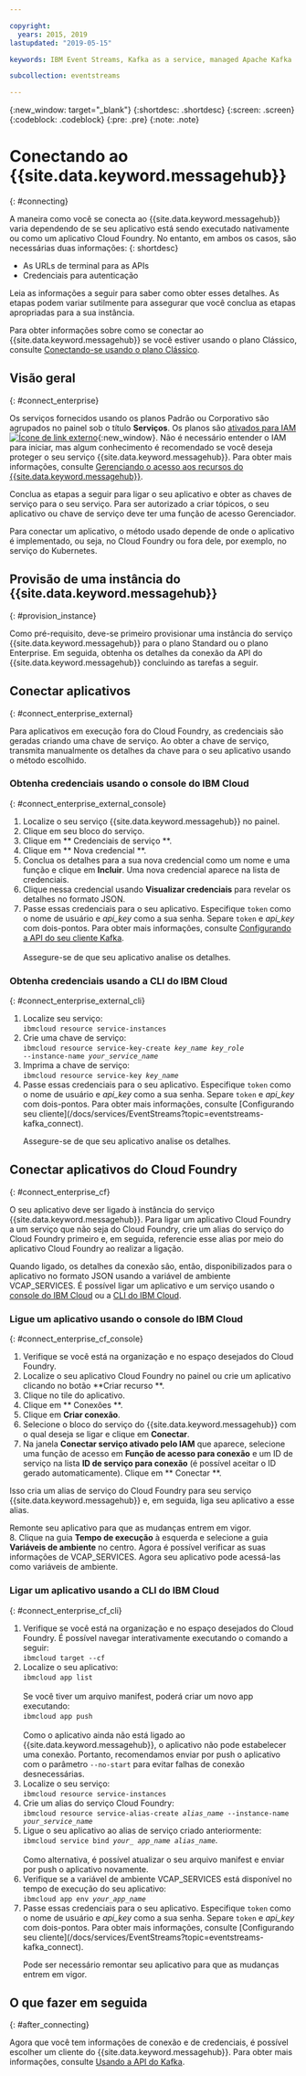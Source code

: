 ```yaml
---

copyright:
  years: 2015, 2019
lastupdated: "2019-05-15"

keywords: IBM Event Streams, Kafka as a service, managed Apache Kafka

subcollection: eventstreams

---
```


{:new_window: target="_blank"}
{:shortdesc: .shortdesc}
{:screen: .screen}
{:codeblock: .codeblock}
{:pre: .pre}
{:note: .note}


# Conectando ao  {{site.data.keyword.messagehub}}
{: #connecting}

A maneira como você se conecta ao {{site.data.keyword.messagehub}} varia dependendo de se seu aplicativo está sendo executado nativamente ou como um aplicativo Cloud Foundry. No entanto, em ambos os casos, são necessárias duas informações: 
{: shortdesc}

* As URLs de terminal para as APIs
* Credenciais para autenticação

Leia as informações a seguir para saber como obter esses detalhes. As etapas podem variar sutilmente para assegurar que você
conclua as etapas apropriadas para a sua instância.

Para obter informações sobre como se conectar ao {{site.data.keyword.messagehub}} se você estiver usando o plano Clássico, consulte [Conectando-se usando o plano Clássico](/docs/services/EventStreams?topic=eventstreams-connecting_classic).


## Visão geral
{: #connect_enterprise}

Os serviços fornecidos usando os planos Padrão ou Corporativo são agrupados no painel sob o título **Serviços**. Os planos são [ativados para IAM ![Ícone de link externo](../../icons/launch-glyph.svg "Ícone de link externo")](/docs/iam?topic=iam-getstarted#getstarted){:new_window}. Não é necessário entender o IAM para iniciar, mas algum conhecimento é recomendado se você deseja proteger o seu serviço
{{site.data.keyword.messagehub}}. Para obter mais informações, consulte [Gerenciando o acesso aos recursos do {{site.data.keyword.messagehub}}](/docs/services/EventStreams?topic=eventstreams-security).

Conclua as etapas a seguir para ligar o seu aplicativo e obter as chaves de serviço para o seu serviço. Para ser autorizado a
criar tópicos, o seu aplicativo ou chave de serviço deve ter uma função de acesso Gerenciador.

Para conectar um aplicativo, o método usado depende de onde o aplicativo é implementado, ou seja, no Cloud Foundry ou fora dele, por exemplo, no serviço do Kubernetes.

## Provisão de uma instância do  {{site.data.keyword.messagehub}}
{: #provision_instance}

Como pré-requisito, deve-se primeiro provisionar uma instância do serviço {{site.data.keyword.messagehub}} para o plano Standard ou o plano Enterprise. Em seguida, obtenha os detalhes da conexão da API do {{site.data.keyword.messagehub}} concluindo as tarefas a
seguir.

## Conectar aplicativos 
{: #connect_enterprise_external}

Para aplicativos em execução fora do Cloud Foundry, as credenciais são geradas criando uma chave de serviço. Ao obter a chave
de serviço, transmita manualmente os detalhes da chave para o seu aplicativo usando o método escolhido.

### Obtenha credenciais usando o console do IBM Cloud
{: #connect_enterprise_external_console}

1. Localize o seu serviço {{site.data.keyword.messagehub}} no painel.
2. Clique em seu bloco do serviço.
3. Clique em  ** Credenciais de serviço **.
4. Clique em  ** Nova credencial **. 
5. Conclua os detalhes para a sua nova credencial como um nome e uma função e clique em **Incluir**. Uma nova credencial
aparece na lista de credenciais.
6. Clique nessa credencial usando **Visualizar credenciais** para revelar os detalhes no formato JSON.
7. Passe essas credenciais para o seu aplicativo. Especifique <code>token</code> como o nome de usuário e <var class="keyword varname">api_key</var> como a sua senha. Separe
<code>token</code> e <var class="keyword varname">api_key</var> com dois-pontos. Para obter mais informações, consulte [Configurando a API do seu cliente Kafka](/docs/services/EventStreams?topic=eventstreams-kafka_using#kafka_api_client).
   <br/><br/>Assegure-se de que seu aplicativo analise os detalhes.

### Obtenha credenciais usando a CLI do IBM Cloud
{: #connect_enterprise_external_cli}

<ol>
<li>Localize seu serviço:<br/>
<code>ibmcloud resource service-instances</code></li>
<li>Crie uma chave de serviço:<br/>
<code>ibmcloud resource service-key-create <var class="keyword varname">key_name</var> <var class="keyword varname">key_role</var>
--instance-name <var class="keyword varname">your_service_name</var></code></li>
<li>Imprima a chave de serviço:<br/>
<code>ibmcloud resource service-key <var class="keyword varname">key_name</var></code></li>
<li>Passe essas credenciais para o seu aplicativo. Especifique <code>token</code> como o nome de usuário e <var class="keyword varname">api_key</var> como a sua senha. Separe
<code>token</code> e <var class="keyword varname">api_key</var> com dois-pontos. Para obter mais informações, consulte [Configurando seu cliente](/docs/services/EventStreams?topic=eventstreams-kafka_connect).
<p>Assegure-se de que seu aplicativo analise os detalhes.</p></li>
</ol>

## Conectar aplicativos do Cloud Foundry
{: #connect_enterprise_cf}

O seu aplicativo deve ser ligado à instância do serviço {{site.data.keyword.messagehub}}. Para ligar um aplicativo Cloud Foundry a um serviço que não seja do Cloud Foundry, crie um alias do serviço do Cloud Foundry primeiro e, em seguida, referencie esse alias por meio do aplicativo Cloud Foundry ao realizar a ligação. 

Quando ligado, os detalhes da conexão são, então, disponibilizados para o aplicativo no formato JSON usando a variável de
ambiente VCAP_SERVICES. É possível ligar um aplicativo e um serviço usando o [console do IBM Cloud](/docs/services/EventStreams?topic=eventstreams-connecting#connect_enterprise_cf_console) ou a [CLI do IBM Cloud](/docs/services/EventStreams?topic=eventstreams-connecting#connect_enterprise_cf_cli).

### Ligue um aplicativo usando o console do IBM Cloud
{: #connect_enterprise_cf_console}

1. Verifique se você está na organização e no espaço desejados do Cloud Foundry.
2. Localize o seu aplicativo Cloud Foundry no painel ou crie um aplicativo clicando no botão **Criar recurso
**.
3. Clique no tile do aplicativo.
4. Clique em  ** Conexões **.
5. Clique em **Criar conexão**.
6. Selecione o bloco do serviço do {{site.data.keyword.messagehub}} com o qual deseja se ligar e clique em **Conectar**. 
7. Na janela **Conectar serviço ativado pelo IAM** que aparece, selecione uma função de acesso em **Função de acesso para conexão** e um ID de serviço na lista **ID de serviço para conexão** (é possível aceitar o ID gerado automaticamente). Clique em  ** Conectar **. 

  Isso cria um alias de serviço do Cloud Foundry para seu serviço {{site.data.keyword.messagehub}} e, em seguida, liga seu aplicativo a esse alias. 

  Remonte seu aplicativo para que as mudanças entrem em vigor.<br/>
8. Clique na guia **Tempo de execução** à esquerda e selecione a guia **Variáveis de
ambiente** no centro. Agora é possível verificar as suas informações de VCAP_SERVICES. Agora seu aplicativo pode acessá-las como variáveis de ambiente. 
 

### Ligar um aplicativo usando a CLI do IBM Cloud
{: #connect_enterprise_cf_cli}

<ol>
<li>Verifique se você está na organização e no espaço desejados do Cloud Foundry. É possível navegar interativamente executando o comando a seguir:<br/>
 <code>ibmcloud target --cf</code></li>
<li>Localize o seu aplicativo:</br>
<code>ibmcloud app list</code><br/>
<br/>
Se você tiver um arquivo manifest, poderá criar um novo app executando:<br/>
<code>ibmcloud app push</code><br/>
<br/>
Como o aplicativo ainda não está ligado ao {{site.data.keyword.messagehub}}, o aplicativo não pode estabelecer uma conexão. Portanto, recomendamos enviar por push o aplicativo com o parâmetro <code>--no-start</code> para evitar falhas de
conexão desnecessárias.</li>
<li>Localize o seu serviço:</br>
<code>ibmcloud resource service-instances</code></li>
<li>Crie um alias do serviço Cloud Foundry:<br/>
<code>ibmcloud resource service-alias-create <var class="keyword varname">alias_name</var> --instance-name
<var class="keyword varname">your_service_name</var></code></li>
<li>Ligue o seu aplicativo ao alias de serviço criado anteriormente:<br/>
<code>ibmcloud service bind <var class="keyword varname">your_ app_name</var> <var class="keyword varname">alias_name</var></code>.<br/>
<br/>
Como alternativa, é possível atualizar o seu arquivo manifest e enviar por push o aplicativo novamente.</li>
<li>Verifique se a variável de ambiente VCAP_SERVICES está disponível no tempo de execução do seu aplicativo:<br/>
<code>ibmcloud app env <var class="keyword varname">your_app_name</var></code></li>
<li>Passe essas credenciais para o seu aplicativo. Especifique <code>token</code> como o nome de usuário e <var class="keyword varname">api_key</var> como a sua senha. Separe
<code>token</code> e <var class="keyword varname">api_key</var> com dois-pontos. Para obter mais informações, consulte [Configurando seu cliente](/docs/services/EventStreams?topic=eventstreams-kafka_connect). 
<p>Pode ser necessário remontar seu aplicativo para que as mudanças entrem em vigor.</p></li>
</ol>


## O que fazer em seguida
{: #after_connecting}

Agora que você tem informações de conexão e de credenciais, é possível escolher um cliente do {{site.data.keyword.messagehub}}. Para obter mais informações, consulte [Usando a API do Kafka](/docs/services/EventStreams?topic=eventstreams-kafka_using).

<!--
Charlie said:

"Add some info describing how to take the information made available from above e.g. like the info in the Connecting a client to the Kafka API section of the alpha docs on stage 1? https://test.cloud.ibm.com/docs/services/EventStreams?topic=eventstreams-alpha_about#alpha_about"
-->







 















